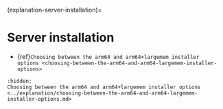 (explanation-server-installation)=

# Server installation

* {ref}`Choosing between the arm64 and arm64+largemem installer options <choosing-between-the-arm64-and-arm64-largemem-installer-options>`

```{toctree}
:hidden:
Choosing between the arm64 and arm64+largemem installer options <../explanation/choosing-between-the-arm64-and-arm64-largemem-installer-options.md>
```